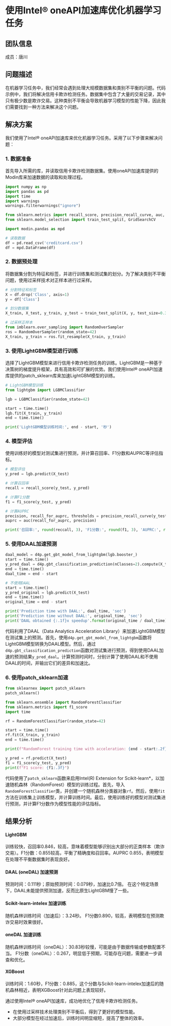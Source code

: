 # 使用Intel® oneAPI加速库优化机器学习任务
## 团队信息
成员：唐川

## 问题描述

在机器学习任务中，我们经常会遇到处理大规模数据集和类别不平衡的问题。代码示例中，我们将解决信用卡欺诈检测任务。数据集中包含了大量的交易记录，其中只有极少数是欺诈交易。这种类别不平衡会导致机器学习模型的性能下降，因此我们需要找到一种方法来解决这个问题。

## 解决方案

我们使用了Intel® oneAPI加速库来优化机器学习任务。采用了以下步骤来解决问题：

### 1. 数据准备

首先导入所需的库，并读取信用卡欺诈检测数据集。使用oneAPI加速库提供的Modin库来加速数据的读取和处理过程。

```python
import numpy as np
import pandas as pd
import time
import warnings
warnings.filterwarnings("ignore")

from sklearn.metrics import recall_score, precision_recall_curve, auc, f1_score
from sklearn.model_selection import train_test_split, GridSearchCV

import modin.pandas as mpd

# 读取数据
df = pd.read_csv('creditcard.csv')
df = mpd.DataFrame(df)
```

### 2. 数据预处理

将数据集分割为特征和标签，并进行训练集和测试集的划分。为了解决类别不平衡问题，使用过采样技术对正样本进行过采样。

```python
# 分割特征和标签
X = df.drop('Class', axis=1)
y = df['Class']

# 划分数据集
X_train, X_test, y_train, y_test = train_test_split(X, y, test_size=0.3, random_state=42)

# 过采样正样本
from imblearn.over_sampling import RandomOverSampler
ros = RandomOverSampler(random_state=42)
X_train, y_train = ros.fit_resample(X_train, y_train)
```

### 3. 使用LightGBM模型进行训练

选择了LightGBM模型来进行信用卡欺诈检测任务的训练。LightGBM是一种基于决策树的梯度提升框架，具有高效和可扩展的优势。我们使用Intel® oneAPI加速库提供的patch_sklearn库来加速LightGBM模型的训练。

```python
# LightGBM模型训练
from lightgbm import LGBMClassifier

lgb = LGBMClassifier(random_state=42)

start = time.time()
lgb.fit(X_train, y_train)
end = time.time()

print('LightGBM模型训练时间:', end - start, '秒')
```

### 4. 模型评估

使用训练好的模型对测试集进行预测，并计算召回率、F1分数和AUPRC等评估指标。

```python
# 模型评估
y_pred = lgb.predict(X_test)

# 计算召回率
recall = recall_score(y_test, y_pred)

# 计算F1分数
f1 = f1_score(y_test, y_pred)

# 计算AUPRC
precision, recall_for_auprc, thresholds = precision_recall_curve(y_test, y_pred)
auprc = auc(recall_for_auprc, precision)

print('召回率:', round(reccall, 3), 'F1分数:', round(f1, 3), 'AUPRC:', round(auprc, 3)) 
```

### 5. 使用DAAL加速预测

```python
daal_model = d4p.get_gbt_model_from_lightgbm(lgb.booster_)
start = time.time()
y_pred_daal = d4p.gbt_classification_prediction(nClasses=2).compute(X_test, daal_model).prediction
end = time.time()
daal_time = end - start

# 不使用DAAL
start = time.time()
y_pred_original = lgb.predict(X_test)
end = time.time()
original_time = end - start

print('Prediction time with DAAL:', daal_time, 'sec')
print('Prediction time without DAAL:', original_time, 'sec')
print('DAAL obtained {:.1f}x speedup'.format(original_time / daal_time))
```

代码利用了DAAL（Data Analytics Acceleration Library）来加速LightGBM模型在测试集上的预测。首先，使用`d4p.get_gbt_model_from_lightgbm`函数将LightGBM模型转换为DAAL模型。然后，通过`d4p.gbt_classification_prediction`函数对测试集进行预测，得到使用DAAL加速的预测结果`y_pred_daal`。计算预测时间时，分别计算了使用DAAL和不使用DAAL的时间，并输出它们的差异和加速比。

### 6. 使用patch_sklearn加速

```python
from sklearnex import patch_sklearn
patch_sklearn()

from sklearn.ensemble import RandomForestClassifier
from sklearn.metrics import f1_score
import time

rf = RandomForestClassifier(random_state=42)

start = time.time()
rf.fit(X_train, y_train)
end = time.time()

print(f"RandomForest training time with acceleration: {end - start:.2f} sec")

y_pred = rf.predict(X_test)
f1 = f1_score(y_test, y_pred)
print(f"F1 score: {f1:.3f}")
```

代码使用了`patch_sklearn`函数来启用Intel(R) Extension for Scikit-learn*，以加速随机森林（RandomForest）模型的训练过程。首先，导入`RandomForestClassifier`类，并创建一个随机森林分类器对象`rf`。然后，使用`fit`方法在训练集上训练模型，并计算训练时间。最后，使用训练好的模型对测试集进行预测，并计算F1分数作为模型性能的评估指标。

## 结果分析

#### LightGBM

训练较快，召回率0.846，较高，意味着模型能够识别出大部分的正类样本（欺诈交易）。F1分数：0.855较高，平衡了精确度和召回率。AUPRC 0.855，表明模型在处理不平衡数据集时表现良好。

#### DAAL (oneDAL) 加速预测

预测时间：0.111秒；原始预测时间：0.079秒，加速比0.7倍。
在这个特定场景下，DAAL未能提供预测加速，反而比原生LightGBM慢了一些。

#### Scikit-learn-intelex 加速训练

随机森林训练时间（加速后）：3.24秒。
F1分数0.890，较高，表明模型在预测欺诈交易时效果很好。

#### oneDAL 加速训练

随机森林训练时间（oneDAL）：30.83秒较慢，可能是由于数据传输或参数配置不当。
F1分数（oneDAL）：0.267，明显低于预期，可能存在问题，需要进一步调查和优化。

#### XGBoost

训练时间：1.60秒，F1分数：0.885，这个分数与Scikit-learn-intelex加速后的随机森林相近，表明XGBoost针对此问题上表现较好。

通过使用Intel® oneAPI加速库，成功地优化了信用卡欺诈检测任务。

- 在使用过采样技术处理类别不平衡后，得到了更好的模型性能。
- 大部分模型在经过加速后，训练时间明显缩短，提高了整体的效率。
